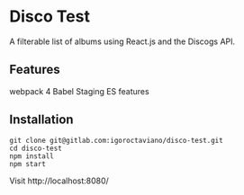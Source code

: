 # Disco Test

A filterable list of albums using React.js and the Discogs API.

## Features
webpack 4
Babel
Staging ES features

## Installation
```
git clone git@gitlab.com:igoroctaviano/disco-test.git
cd disco-test
npm install
npm start
```
Visit http://localhost:8080/
